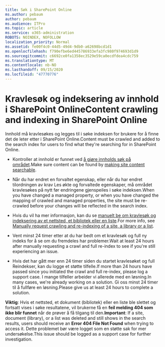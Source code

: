 ```yaml
---
title: Søk i SharePoint Online
ms.author: pebaum
author: pebaum
ms.audience: ITPro
ms.topic: article
ms.service: o365-administration
ROBOTS: NOINDEX, NOFOLLOW
localization_priority: Normal
ms.assetid: fe00f4c0-44d5-49d4-9db0-a62698bcd1d1
ms.openlocfilehash: f790efbe6ed445786933efa3fc980f974693d1d9
ms.sourcegitcommit: c6692ce0fa1358ec3529e59ca0ecdfdea4cdc759
ms.translationtype: MT
ms.contentlocale: nb-NO
ms.lasthandoff: 09/15/2020
ms.locfileid: "47770776"
---
```

# <a name="content-crawling-and-indexing-in-sharepoint-online"></a><span data-ttu-id="8c428-102">Kravlesøk og indeksering av innhold i SharePoint Online</span><span class="sxs-lookup"><span data-stu-id="8c428-102">Content crawling and indexing in SharePoint Online</span></span>

<span data-ttu-id="8c428-103">Innhold må kravlesøkes og legges til i søke indeksen for brukere for å finne det de leter etter i SharePoint Online.</span><span class="sxs-lookup"><span data-stu-id="8c428-103">Content must be crawled and added to the search index for users to find what they're searching for in SharePoint Online.</span></span>

- <span data-ttu-id="8c428-104">Kontroller at innhold er funnet ved [å gjøre innholds søk på området](https://docs.microsoft.com/sharepoint/make-site-content-searchable).</span><span class="sxs-lookup"><span data-stu-id="8c428-104">Make sure content can be found by [making site content searchable](https://docs.microsoft.com/sharepoint/make-site-content-searchable).</span></span>

- <span data-ttu-id="8c428-105">Når du har endret en forvaltet egenskap, eller når du har endret tilordningen av krav Les økte og forvaltede egenskaper, må området kravlesøkes på nytt før endringene gjenspeiles i søke indeksen.</span><span class="sxs-lookup"><span data-stu-id="8c428-105">When you have changed a managed property, or when you have changed the mapping of crawled and managed properties, the site must be re-crawled before your changes will be reflected in the search index.</span></span>

- <span data-ttu-id="8c428-106">Hvis du vil ha mer informasjon, kan du se [manuelt be om kravlesøk og indeksering av et nettsted, et bibliotek eller en liste](https://docs.microsoft.com/sharepoint/crawl-site-content).</span><span class="sxs-lookup"><span data-stu-id="8c428-106">For more info, see [Manually request crawling and re-indexing of a site, a library or a list](https://docs.microsoft.com/sharepoint/crawl-site-content).</span></span>

- <span data-ttu-id="8c428-107">Vent minst 24 timer etter at du har bedt om et kravlesøk og full ny indeks for å se om du fremdeles har problemer.</span><span class="sxs-lookup"><span data-stu-id="8c428-107">Wait at least 24 hours after manually requesting a crawl and full re-index to see if you're still experiencing an issue.</span></span>

- <span data-ttu-id="8c428-108">Hvis det har gått mer enn 24 timer siden du startet kravlesøket og full Reindekser, kan du logge et støtte tilfelle.</span><span class="sxs-lookup"><span data-stu-id="8c428-108">If more than 24 hours have passed since you initiated the crawl and full re-index, please log a support case.</span></span> <span data-ttu-id="8c428-109">I mange tilfeller arbeider vi allerede med en løsning.</span><span class="sxs-lookup"><span data-stu-id="8c428-109">In many cases, we're already working on a solution.</span></span> <span data-ttu-id="8c428-110">Gi oss minst 24 timer til å fullføre en løsning.</span><span class="sxs-lookup"><span data-stu-id="8c428-110">Please give us at least 24 hours to complete a solution.</span></span>

<span data-ttu-id="8c428-111">**Viktig**: Hvis et nettsted, et dokument (bibliotek) eller en liste ble slettet og fortsatt vises i søke resultatene, vil brukerne få en **feil melding 404 som ikke blir funnet** når de prøver å få tilgang til den.</span><span class="sxs-lookup"><span data-stu-id="8c428-111">**Important**: If a site, document (library), or a list was deleted and still shows in the search results, users should receive an **Error 404 File Not Found** when trying to access it.</span></span> <span data-ttu-id="8c428-112">Dette problemet bør være logget som en støtte sak for mer undersøkelse.</span><span class="sxs-lookup"><span data-stu-id="8c428-112">This issue should be logged as a support case for further investigation.</span></span>



